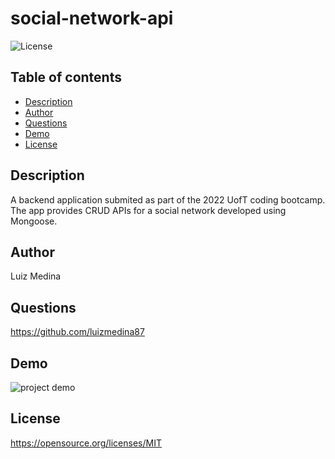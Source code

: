 # social-network-api
![License](https://img.shields.io/badge/License-MIT-blue.svg)

## Table of contents
* [Description](#description)
* [Author](#author)
* [Questions](#questions)
* [Demo](#demo)
* [License](#license)

## Description
A backend application submited as part of the 2022 UofT coding bootcamp. The app provides CRUD APIs for a social network developed using Mongoose.

## Author
Luiz Medina

## Questions
https://github.com/luizmedina87

## Demo
![project demo](https://github.com/luizmedina87/social-network-api/blob/main/assets/demo/demo.gif)

## License
https://opensource.org/licenses/MIT
